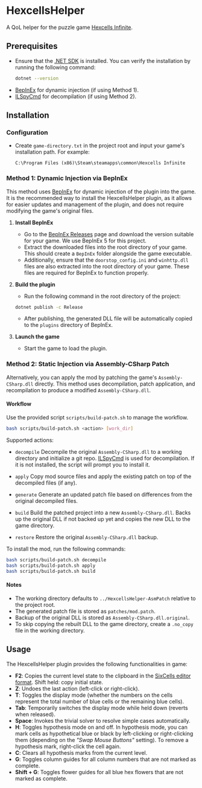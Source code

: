 # HexcellsHelper

A QoL helper for the puzzle game [Hexcells Infinite](https://store.steampowered.com/app/304410/Hexcells_Infinite/).

## Prerequisites

- Ensure that the [.NET SDK](https://dotnet.microsoft.com/download) is installed. You can verify the installation by running the following command:
  ```bash
  dotnet --version
  ```
- [BepInEx](https://github.com/BepInEx/BepInEx) for dynamic injection (if using Method 1).
- [ILSpyCmd](https://github.com/icsharpcode/ILSpy/tree/master/ICSharpCode.ILSpyCmd) for decompilation (if using Method 2).

## Installation

### Configuration

- Create `game-directory.txt` in the project root and input your game's installation path. For example:
  ```
  C:\Program Files (x86)\Steam\steamapps\common\Hexcells Infinite
  ```

### Method 1: Dynamic Injection via BepInEx

This method uses [BepInEx](https://github.com/BepInEx/BepInEx) for dynamic injection of the plugin into the game. It is the recommended way to install the HexcellsHelper plugin, as it allows for easier updates and management of the plugin, and does not require modifying the game's original files.

1. **Install BepInEx**
   - Go to the [BepInEx Releases](https://github.com/BepInEx/BepInEx/releases) page and download the version suitable for your game. We use BepInEx 5 for this project.
   - Extract the downloaded files into the root directory of your game. This should create a `BepInEx` folder alongside the game executable.
   - Additionally, ensure that the `doorstop_config.ini` and `winhttp.dll` files are also extracted into the root directory of your game. These files are required for BepInEx to function properly.

2. **Build the plugin**
   - Run the following command in the root directory of the project:
   ```bash
   dotnet publish -c Release
   ```
   - After publishing, the generated DLL file will be automatically copied to the `plugins` directory of BepInEx.

3. **Launch the game**
   - Start the game to load the plugin.

### Method 2: Static Injection via Assembly-CSharp Patch

Alternatively, you can apply the mod by patching the game's `Assembly-CSharp.dll` directly. This method uses decompilation, patch application, and recompilation to produce a modified `Assembly-CSharp.dll`.

#### Workflow

Use the provided script `scripts/build-patch.sh` to manage the workflow.

```bash
bash scripts/build-patch.sh <action> [work_dir]
```

Supported actions:

* `decompile`
  Decompile the original `Assembly-CSharp.dll` to a working directory and initialize a git repo. [ILSpyCmd](https://github.com/icsharpcode/ILSpy/tree/master/ICSharpCode.ILSpyCmd) is used for decompilation. If it is not installed, the script will prompt you to install it.

* `apply`
  Copy mod source files and apply the existing patch on top of the decompiled files (if any).

* `generate`
  Generate an updated patch file based on differences from the original decompiled files.

* `build`
  Build the patched project into a new `Assembly-CSharp.dll`. Backs up the original DLL if not backed up yet and copies the new DLL to the game directory.

* `restore`
  Restore the original `Assembly-CSharp.dll` backup.

To install the mod, run the following commands:

```bash
bash scripts/build-patch.sh decompile
bash scripts/build-patch.sh apply
bash scripts/build-patch.sh build
```

#### Notes

* The working directory defaults to `../HexcellsHelper-AsmPatch` relative to the project root.
* The generated patch file is stored as `patches/mod.patch`.
* Backup of the original DLL is stored as `Assembly-CSharp.dll.original`.
* To skip copying the rebuilt DLL to the game directory, create a `.no_copy` file in the working directory.

## Usage

The HexcellsHelper plugin provides the following functionalities in game:

- **F2**: Copies the current level state to the clipboard in the [SixCells editor format](https://github.com/oprypin/sixcells?tab=readme-ov-file#level-file-structure). Shift held: copy initial state.
- **Z**: Undoes the last action (left-click or right-click).
- **T**: Toggles the display mode (whether the numbers on the cells represent the total number of blue cells or the remaining blue cells).
- **Tab**: Temporarily switches the display mode while held down (reverts when released).
- **Space**: Invokes the trivial solver to resolve simple cases automatically.
- **H**: Toggles hypothesis mode on and off. In hypothesis mode, you can mark cells as hypothetical blue or black by left-clicking or right-clicking them (depending on the *"Swap Mouse Buttons"* setting). To remove a hypothesis mark, right-click the cell again.
- **C**: Clears all hypothesis marks from the current level.
- **G**: Toggles column guides for all column numbers that are not marked as complete.
- **Shift + G**: Toggles flower guides for all blue hex flowers that are not marked as complete.
